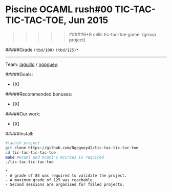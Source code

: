 # Piscine OCAML rush#00 TIC-TAC-TIC-TAC-TOE, Jun 2015
>>>>> #####9*9 cells tic-tac-toe game. (group project)

#####Grade ``(tbd/100)`` ``(tbd/125)*``
--------  -----------------------

Team: [jaguillo](https://github.com/Julow) / [ngoguey](https://github.com/Ngoguey42).
<BR>

#####Goals:
- [X] 

#####Recommended bonuses:
- [X] 

#####Our work:
- [X] 

#####Install:

```sh
#launch project
git clone https://github.com/Ngoguey42/tic-tac-tic-tac-toe
cd tic-tac-tic-tac-toe
make #Ocaml and Ocaml's Ncurses is required
./tic-tac-tic-tac-toe
```

```
*
- A grade of 85 was required to validate the project.
- A maximum grade of 125 was reachable.
- Second sessions are organised for failed projects.
```
